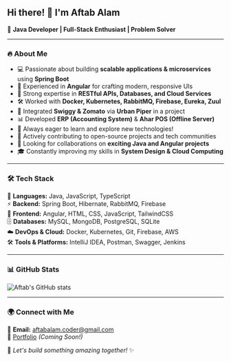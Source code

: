 ## Hi there! 👋 I'm Aftab Alam

🚀 **Java Developer | Full-Stack Enthusiast | Problem Solver**

---

### 🔥 About Me  

- 💻 Passionate about building **scalable applications & microservices** using **Spring Boot**  
- 🎯 Experienced in **Angular** for crafting modern, responsive UIs  
- 📡 Strong expertise in **RESTful APIs, Databases, and Cloud Services**  
- 🛠️ Worked with **Docker, Kubernetes, RabbitMQ, Firebase, Eureka, Zuul**  
- 🔗 Integrated **Swiggy & Zomato** via **Urban Piper** in a project  
- 📊 Developed **ERP (Accounting System)** & **Ahar POS (Offline Server)**  
- 📖 Always eager to learn and explore new technologies!  
- 🚀 Actively contributing to open-source projects and tech communities  
- 🤝 Looking for collaborations on **exciting Java and Angular projects**
- 🎓 Constantly improving my skills in **System Design & Cloud Computing**

---

### 🛠️ Tech Stack  

🚀 **Languages:** Java, JavaScript, TypeScript  
⚡ **Backend:** Spring Boot, Hibernate, RabbitMQ, Firebase  
🎨 **Frontend:** Angular, HTML, CSS, JavaScript, TailwindCSS  
🗄️ **Databases:** MySQL, MongoDB, PostgreSQL, SQLite  
☁️ **DevOps & Cloud:** Docker, Kubernetes, Git, Firebase, AWS  
🛠️ **Tools & Platforms:** IntelliJ IDEA, Postman, Swagger, Jenkins  

---

### 📊 GitHub Stats  

![Aftab's GitHub stats](https://github-readme-stats.vercel.app/api?username=the-aftabalam&show_icons=true&theme=radical)  

---

### 🌍 Connect with Me  

📧 **Email:** aftabalam.coder@gmail.com  
📂 [Portfolio](#) *(Coming Soon!)*  

🚀 _Let's build something amazing together!_ ✨
